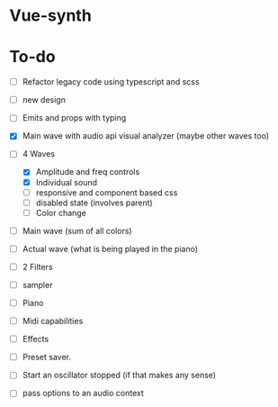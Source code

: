 # Vue-synth

# To-do

- [ ] Refactor legacy code using typescript and scss
- [ ] new design
- [ ] Emits and props with typing
- [x] Main wave with audio api visual analyzer (maybe other waves too)
- [ ] 4 Waves
  - [x] Amplitude and freq controls
  - [x] Individual sound
  - [ ] responsive and component based css
  - [ ] disabled state (involves parent)
  - [ ] Color change
- [ ] Main wave (sum of all colors)
- [ ] Actual wave (what is being played in the piano)
- [ ] 2 Filters
- [ ] sampler
- [ ] Piano
- [ ] Midi capabilities
- [ ] Effects
- [ ] Preset saver.

- [ ] Start an oscillator stopped (if that makes any sense)
- [ ] pass options to an audio context
